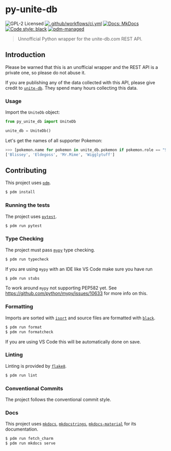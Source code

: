 # py-unite-db 

![GPL-2 Licensed](https://img.shields.io/badge/license-GPL--2-green)
[![.github/workflows/ci.yml](https://github.com/jaynewey/py-unite-db/actions/workflows/ci.yml/badge.svg)](https://github.com/jaynewey/py-unite-db/actions/workflows/ci.yml)
[![Docs: MkDocs](https://img.shields.io/badge/docs-mkdocs-blue)](https://jaynewey.github.io/py-unite-db)
[![Code style: black](https://img.shields.io/badge/code%20style-black-000000.svg)](https://github.com/psf/black)
[![pdm-managed](https://img.shields.io/badge/pdm-managed-blueviolet)](https://pdm.fming.dev)

> Unnofficial Python wrapper for the unite-db.com REST API.

## Introduction

Please be warned that this is an unofficial wrapper and the REST API is a private one, so please do not abuse it.

If you are publishing any of the data collected with this API, please give credit to [`unite-db`](https://unite-db.com/). They spend many hours collecting this data.

### Usage

Import the `UniteDb` object:

```python
from py_unite_db import UniteDb

unite_db = UniteDb()
```

Let's get the names of all supporter Pokemon:

```python
>>> [pokemon.name for pokemon in unite_db.pokemon if pokemon.role == "Supporter"]
['Blissey', 'Eldegoss', 'Mr.Mime', 'Wigglytuff']
```

## Contributing

This project uses [`pdm`](https://pdm.fming.dev).

```sh
$ pdm install
```

### Running the tests

The project uses [`pytest`](https://docs.pytest.org/).

```sh
$ pdm run pytest
```

### Type Checking

The project must pass [`mypy`](http://www.mypy-lang.org/) type checking.

```sh
$ pdm run typecheck
```

If you are using `mypy` with an IDE like VS Code make sure you have run

```sh
$ pdm run stubs
```

To work around `mypy` not supporting PEP582 yet. See https://github.com/python/mypy/issues/10633 for more info on this.

### Formatting

Imports are sorted with [`isort`](https://pycqa.github.io/isort/) and source files are formatted with [`black`](https://github.com/psf/black).

```sh
$ pdm run format
$ pdm run formatcheck
```

If you are using VS Code this will be automatically done on save.

### Linting

Linting is provided by [`flake8`](github.com/pycqa/flake8).

```sh
$ pdm run lint
```

### Conventional Commits

The project follows the conventional commit style.

### Docs

This project uses [`mkdocs`](https://mkdocs.org), [`mkdocstrings`](https://github.com/mkdocstrings/mkdocstrings/), [`mkdocs-material`](https://squidfunk.github.io/mkdocs-material/) for its documentation.

```sh
$ pdm run fetch_charm
$ pdm run mkdocs serve
```